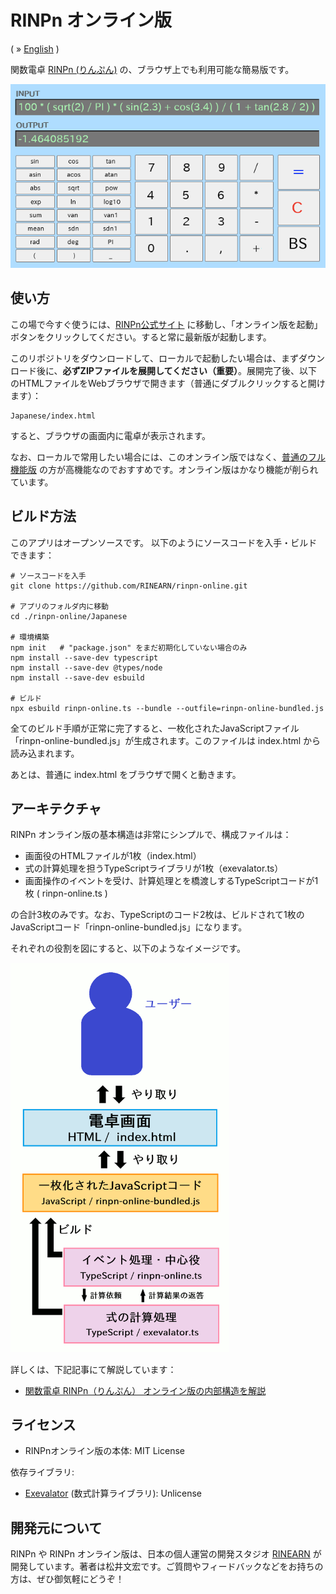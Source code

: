 # RINPn オンライン版

( &raquo; [English](./README.md) )


関数電卓 [RINPn (りんぷん)](https://github.com/RINEARN/rinpn) の、ブラウザ上でも利用可能な簡易版です。

![Screen](./img/screen.png)


## 使い方

この場で今すぐ使うには、[RINPn公式サイト](https://www.rinearn.com/ja-jp/rinpn/) に移動し、「オンライン版を起動」ボタンをクリックしてください。すると常に最新版が起動します。

このリポジトリをダウンロードして、ローカルで起動したい場合は、まずダウンロード後に、**必ずZIPファイルを展開してください（重要）**。展開完了後、以下のHTMLファイルをWebブラウザで開きます（普通にダブルクリックすると開けます）：

    Japanese/index.html

すると、ブラウザの画面内に電卓が表示されます。

なお、ローカルで常用したい場合には、このオンライン版ではなく、[普通のフル機能版](https://github.com/RINEARN/rinpn) の方が高機能なのでおすすめです。オンライン版はかなり機能が削られています。


## ビルド方法

このアプリはオープンソースです。
以下のようにソースコードを入手・ビルドできます：

    # ソースコードを入手
    git clone https://github.com/RINEARN/rinpn-online.git

    # アプリのフォルダ内に移動
    cd ./rinpn-online/Japanese

    # 環境構築
    npm init   # "package.json" をまだ初期化していない場合のみ
    npm install --save-dev typescript
    npm install --save-dev @types/node 
    npm install --save-dev esbuild

    # ビルド
    npx esbuild rinpn-online.ts --bundle --outfile=rinpn-online-bundled.js

全てのビルド手順が正常に完了すると、一枚化されたJavaScriptファイル「rinpn-online-bundled.js」が生成されます。このファイルは index.html から読み込まれます。

あとは、普通に index.html をブラウザで開くと動きます。


## アーキテクチャ

RINPn オンライン版の基本構造は非常にシンプルで、構成ファイルは：

* 画面役のHTMLファイルが1枚（index.html）
* 式の計算処理を担うTypeScriptライブラリが1枚（exevalator.ts）
* 画面操作のイベントを受け、計算処理とを橋渡しするTypeScriptコードが1枚 ( rinpn-online.ts )

の合計3枚のみです。なお、TypeScriptのコード2枚は、ビルドされて1枚のJavaScriptコード「rinpn-online-bundled.js」になります。

それぞれの役割を図にすると、以下のようなイメージです。

<div style="width: 100%; max-width: 350px;">

![Block Diagram](./img/block_diagram_japanese.png)

</div>

詳しくは、下記記事にて解説しています：

* [関数電卓 RINPn（りんぷん） オンライン版の内部構造を解説](https://www.rinearn.com/ja-jp/info/news/2025/1022-rinpn-online-architecture)


## ライセンス

* RINPnオンライン版の本体: MIT License

依存ライブラリ: 

* [Exevalator](https://github.com/RINEARN/exevalator) (数式計算ライブラリ): Unlicense


## 開発元について

RINPn や RINPn オンライン版は、日本の個人運営の開発スタジオ [RINEARN](https://www.rinearn.com/) が開発しています。著者は松井文宏です。ご質問やフィードバックなどをお持ちの方は、ぜひ御気軽にどうぞ！

